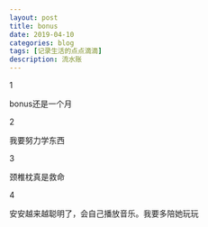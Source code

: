 ```yaml
---
layout: post
title: bonus
date: 2019-04-10
categories: blog
tags: [记录生活的点点滴滴]
description: 流水账
---
```


1 

bonus还是一个月

2

我要努力学东西

3

颈椎枕真是救命

4

安安越来越聪明了，会自己播放音乐。我要多陪她玩玩













